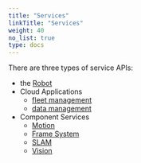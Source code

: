```yaml
---
title: "Services"
linkTitle: "Services"
weight: 40
no_list: true
type: docs
---
```


There are three types of service APIs:

- the [Robot](/services/robot-service/)
- Cloud Applications
  - [fleet management](/services/fleet-management/)
  - [data management](/services/data-management/)
- Component Services
  - [Motion](/services/motion/)
  - [Frame System](/services/frame-system/)
  - [SLAM](/services/slam/)
  - [Vision](/services/vision/)
